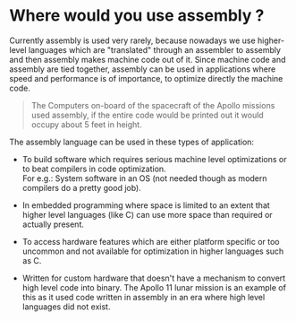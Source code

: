 # Where would you use assembly ?

Currently assembly is used very rarely, because nowadays we use higher-level languages which are "translated" through an assembler to assembly and then assembly makes machine code out of it.
Since machine code and assembly are tied together, assembly can be used in applications where speed and performance is of importance, to optimize directly the machine code.

> The Computers on-board of the spacecraft of the Apollo missions used assembly, if the entire code would be printed out it would occupy about 5 feet in height.

The assembly language can be used in these types of application:

* To build software which requires serious machine level optimizations or to beat compilers in code optimization. \
  For e.g.: System software in an OS (not needed though as modern compilers do a pretty good job).

* In embedded programming where space is limited to an extent that higher level languages
  (like C) can use more space than required or actually present.

* To access hardware features which are either platform specific or too uncommon and not
  available for optimization in higher languages such as C.

* Written for custom hardware that doesn't have a mechanism to convert high level code
  into binary. The Apollo 11 lunar mission is an example of this as it used code
  written in assembly in an era where high level languages did not exist.
